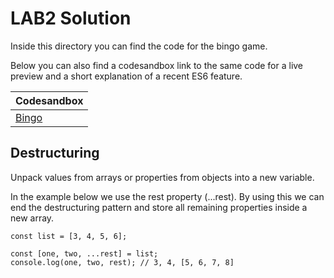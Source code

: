 # LAB2 Solution

Inside this directory you can find the code for the bingo game.

Below you can also find a codesandbox link to the same code for a live preview and a short explanation of a recent ES6 feature.

| Codesandbox  |
| ------------- |
| [Bingo](https://9pditd.csb.app/) |


## Destructuring
Unpack values from arrays or properties from objects into a new variable.

In the example below we use the rest property (...rest).
By using this we can end the destructuring pattern and store all remaining properties inside a new array.
```
const list = [3, 4, 5, 6];

const [one, two, ...rest] = list;
console.log(one, two, rest); // 3, 4, [5, 6, 7, 8]
```
